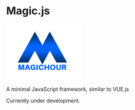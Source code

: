 # Magic.js

<img src="https://github.com/flaneurette/Magic.js/blob/main/assets/images/magic-hour-logo.png" />

A minimal JavaScript framework, similar to VUE.js

Currently under development.
